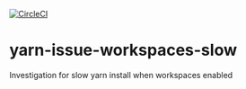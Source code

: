 [![CircleCI](https://circleci.com/gh/acro5piano/yarn-issue-workspaces-slow.svg?style=svg)](https://circleci.com/gh/acro5piano/yarn-issue-workspaces-slow)

# yarn-issue-workspaces-slow

Investigation for slow yarn install when workspaces enabled
